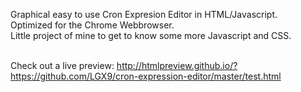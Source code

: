 Graphical easy to use Cron Expresion Editor in HTML/Javascript.<br>
Optimized for the Chrome Webbrowser.<br>
Little project of mine to get to know some more Javascript and CSS.<br> <br>

Check out a live preview: <a href="http://htmlpreview.github.io/?https://github.com/LGX9/cron-expression-editor/master/test.html" target="_blank">http://htmlpreview.github.io/?https://github.com/LGX9/cron-expression-editor/master/test.html</a>
